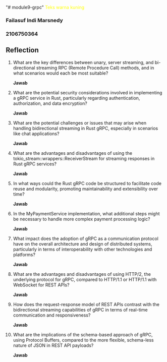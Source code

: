 "# module9-grpc" 
<span style="color: yellow;">Teks warna kuning</span>

### Failasuf Indi Marsnedy
### 2106750364

## Reflection

1. What are the key differences between unary, server streaming, and bi-directional streaming RPC (Remote Procedure Call) methods, and in what scenarios would each be most suitable?

    **Jawab**


2. What are the potential security considerations involved in implementing a gRPC service in Rust, particularly regarding authentication, authorization, and data encryption?

    **Jawab**


3. What are the potential challenges or issues that may arise when handling bidirectional streaming in Rust gRPC, especially in scenarios like chat applications?

    **Jawab**


4. What are the advantages and disadvantages of using the tokio_stream::wrappers::ReceiverStream for streaming responses in Rust gRPC services?

    **Jawab**


5. In what ways could the Rust gRPC code be structured to facilitate code reuse and modularity, promoting maintainability and extensibility over time?

    **Jawab**



6. In the MyPaymentService implementation, what additional steps might be necessary to handle more complex payment processing logic?

    **Jawab**


7. What impact does the adoption of gRPC as a communication protocol have on the overall architecture and design of distributed systems, particularly in terms of interoperability with other technologies and platforms?

    **Jawab**


8. What are the advantages and disadvantages of using HTTP/2, the underlying protocol for gRPC, compared to HTTP/1.1 or HTTP/1.1 with WebSocket for REST APIs?

    **Jawab**


9. How does the request-response model of REST APIs contrast with the bidirectional streaming capabilities of gRPC in terms of real-time communication and responsiveness?

    **Jawab**


10. What are the implications of the schema-based approach of gRPC, using Protocol Buffers, compared to the more flexible, schema-less nature of JSON in REST API payloads?

    **Jawab**
